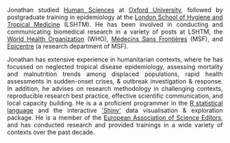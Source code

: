 <p align="justify">Jonathan studied <a href="http://www.ihs.ox.ac.uk/" rel="nofollow">Human Sciences</a> at <a href="http://www.ox.ac.uk/" rel="nofollow">Oxford University</a>, followed by postgraduate training in epidemiology at the <a href="http://www.lshtm.ac.uk/" rel="nofollow">London School of Hygiene and Tropical Medicine</a> (LSHTM). He has been involved in conducting and communicating biomedical research in a variety of posts at LSHTM, the <a href="http://who.int/en/ rel="nofollow"">World Health Organization</a> (WHO), <a href="http://www.msf.org/" rel="nofollow">Médecins Sans Frontières</a> (MSF), and <a href="http://epicentre.msf.org/" rel="nofollow">Epicentre</a> (a research department of MSF).</p>



<p align="justify">Jonathan has extensive experience in humanitarian contexts, where he has focussed on neglected tropical disease epidemiology, assessing mortality and malnutrition trends among displaced populations, rapid health assessments in sudden-onset crises, & outbreak investigation & response. In addition, he advises on research methodology in challenging contexts, reproducible research best practice, effective scientific communication, and local capacity building. He is a a proficient programmer in the <a href="https://www.r-project.org/" rel="nofollow">R statistical language</a> and the interactive <a href="http://shiny.rstudio.com/" rel="nofollow">'Shiny'</a> data visualisation & exploration package. He is a member of the <a href="http://www.ease.org.uk/" rel="nofollow">European Association of Science Editors</a>, and has conducted research and provided trainings in a wide variety of contexts over the past decade.</p>